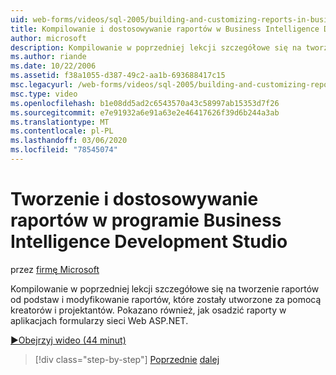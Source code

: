 ```yaml
---
uid: web-forms/videos/sql-2005/building-and-customizing-reports-in-business-intelligence-development-studio
title: Kompilowanie i dostosowywanie raportów w Business Intelligence Development Studio | Microsoft Docs
author: microsoft
description: Kompilowanie w poprzedniej lekcji szczegółowe się na tworzenie raportów od podstaw i modyfikowanie raportów, które zostały utworzone za pomocą kreatorów i projektantów. My...
ms.author: riande
ms.date: 10/22/2006
ms.assetid: f38a1055-d387-49c2-aa1b-693688417c15
msc.legacyurl: /web-forms/videos/sql-2005/building-and-customizing-reports-in-business-intelligence-development-studio
msc.type: video
ms.openlocfilehash: b1e08dd5ad2c6543570a43c58997ab15353d7f26
ms.sourcegitcommit: e7e91932a6e91a63e2e46417626f39d6b244a3ab
ms.translationtype: MT
ms.contentlocale: pl-PL
ms.lasthandoff: 03/06/2020
ms.locfileid: "78545074"
---
```

# <a name="building-and-customizing-reports-in-business-intelligence-development-studio"></a>Tworzenie i dostosowywanie raportów w programie Business Intelligence Development Studio

przez [firmę Microsoft](https://github.com/microsoft)

Kompilowanie w poprzedniej lekcji szczegółowe się na tworzenie raportów od podstaw i modyfikowanie raportów, które zostały utworzone za pomocą kreatorów i projektantów. Pokazano również, jak osadzić raporty w aplikacjach formularzy sieci Web ASP.NET.

[&#9654;Obejrzyj wideo (44 minut)](https://channel9.msdn.com/Blogs/ASP-NET-Site-Videos/building-and-customizing-reports-in-business-intelligence-development-studio)

> [!div class="step-by-step"]
> [Poprzednie](getting-started-with-reporting-services.md)
> [dalej](creating-and-using-stored-procedures.md)
